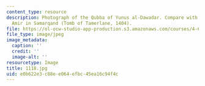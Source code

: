 ```yaml
---
content_type: resource
description: Photograph of the Qubba of Yunus al-Dawadar. Compare with The Ghur-i
  Amir in Samarqand (Tomb of Tamerlane, 1404).
file: https://ol-ocw-studio-app-production.s3.amazonaws.com/courses/4-615-the-architecture-of-cairo-spring-2002/e0b622e3c88ee064efbc45ea16c94f4c_1118.jpg
file_type: image/jpeg
image_metadata:
  caption: ''
  credit: ''
  image-alt: ''
resourcetype: Image
title: 1118.jpg
uid: e0b622e3-c88e-e064-efbc-45ea16c94f4c
---
```

